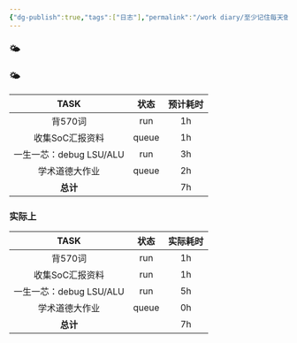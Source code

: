 ```yaml
---
{"dg-publish":true,"tags":["日志"],"permalink":"/work diary/至少记住每天做了什么/2024-05-24：周五/","dgPassFrontmatter":true}
---
```


### 🌤
### 🌤

|        TASK        |  状态   | 预计耗时 |
| :----------------: | :---: | :--: |
|       背570词        |  run  |  1h  |
|     收集SoC汇报资料      | queue |  1h  |
| 一生一芯：debug LSU/ALU |  run  |  3h  |
|      学术道德大作业       | queue |  2h  |
|       **总计**       |       |  7h  |

### 实际上
|        TASK        |  状态   | 实际耗时 |
| :----------------: | :---: | :--: |
|       背570词        |  run  |  1h  |
|     收集SoC汇报资料      |  run  |  1h  |
| 一生一芯：debug LSU/ALU |  run  |  5h  |
|      学术道德大作业       | queue |  0h  |
|       **总计**       |       |  7h  |
